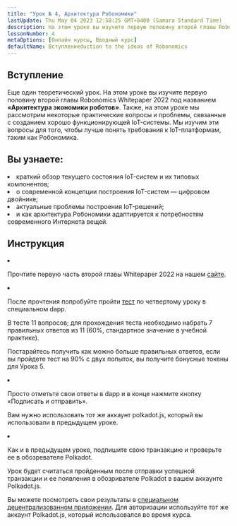 ```yaml
---
title: "Урок № 4, Архитектура Робономики"
lastUpdate: Thu May 04 2023 12:58:25 GMT+0400 (Samara Standard Time)
description: На этом уроке вы изучите первую половину второй главы Robonomics Whitepaper 2022 под названием «Архитектура экономики роботов». 
lessonNumber: 4
metaOptions: [Онлайн курсы, Вводный курс]
defaultName: Вступлениеduction to the ideas of Robonomics
---
```


## Вступление

Еще один теоретический урок. На этом уроке вы изучите первую половину второй главы Robonomics Whitepaper 2022 под названием **«Архитектура экономики роботов»**. Также, на этом уроке мы рассмотрим некоторые практические вопросы и проблемы, связанные с созданием хорошо функционирующей IoT-системы. Мы изучим эти вопросы для того, чтобы лучше понять требования к IoT-платформам, таким как Робономика.

## Вы узнаете: 

<List>

<li>
краткий обзор текущего состояния IoT-систем и их типовых компонентов;
</li>

<li>
о современной концепции построения IoT-систем — цифровом двойнике;
</li>

<li>
актуальные проблемы построения IoT-решений;
</li>

<li>
и как архитектура Робономики адаптируется к потребностям современного Интернета вещей.
</li>

</List>

## Инструкция

<List type="numbers">

<li>

Прочтите первую часть второй главы Whitepaper 2022  на нашем [сайте](https://robonomics.netwилиk/architecture/).

</li>

<li>

После прочтения попробуйте пройти [тест](https://lesson4.robonomics.academy/) по четвертому уроку в специальном dapp.

В тесте 11 вопросов; для прохождения теста необходимо набрать 7 правильных ответов из 11 (60%, стандартное значение в учебной практике).

Постарайтесь получить как можно больше правильных ответов, если вы пройдете тест на 90% с двух попыток, вы получите бонусные токены для Урока 5.

</li>

<li>

Просто отметьте свои ответы в dapp и в конце нажмите кнопку «Подписать и отправить».

Вам нужно использовать тот же аккаунт polkadot.js, который вы использовали в предыдущем уроке.

</li>

<li>

Как и в предыдущем уроке, подпишите свою транзакцию и проверьте ее в обозревателе Polkadot.

</li>
</List>


<Result>

Урок будет считаться пройденным после отправки успешной транзакции и ее появления в обозривателе Polkadot в вашем аккаунте Polkadot.js.

Вы можете посмотреть свои результаты в [специальном децентрализованном приложении](https://lk.robonomics.academy/). Для авторизации используйте тот же аккаунт Polkadot.js, который использовался во время курса.

</Result>